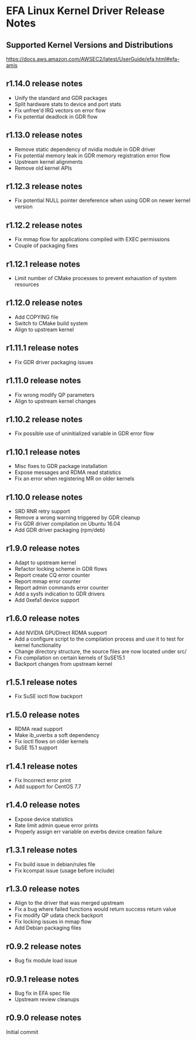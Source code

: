 # EFA Linux Kernel Driver Release Notes

## Supported Kernel Versions and Distributions
https://docs.aws.amazon.com/AWSEC2/latest/UserGuide/efa.html#efa-amis

## r1.14.0 release notes
* Unify the standard and GDR packages
* Split hardware stats to device and port stats
* Fix unfree'd IRQ vectors on error flow
* Fix potential deadlock in GDR flow

## r1.13.0 release notes
* Remove static dependency of nvidia module in GDR driver
* Fix potential memory leak in GDR memory registration error flow
* Upstream kernel alignments
* Remove old kernel APIs

## r1.12.3 release notes
* Fix potential NULL pointer dereference when using GDR on newer kernel version

## r1.12.2 release notes
* Fix mmap flow for applications compiled with EXEC permissions
* Couple of packaging fixes

## r1.12.1 release notes
* Limit number of CMake processes to prevent exhaustion of system resources

## r1.12.0 release notes
* Add COPYING file
* Switch to CMake build system
* Align to upstream kernel

## r1.11.1 release notes
* Fix GDR driver packaging issues

## r1.11.0 release notes
* Fix wrong modify QP parameters
* Align to upstream kernel changes

## r1.10.2 release notes
* Fix possible use of uninitialized variable in GDR error flow

## r1.10.1 release notes
* Misc fixes to GDR package installation
* Expose messages and RDMA read statistics
* Fix an error when registering MR on older kernels

## r1.10.0 release notes
* SRD RNR retry support
* Remove a wrong warning triggered by GDR cleanup
* Fix GDR driver compilation on Ubuntu 16.04
* Add GDR driver packaging (rpm/deb)

## r1.9.0 release notes
* Adapt to upstream kernel
* Refactor locking scheme in GDR flows
* Report create CQ error counter
* Report mmap error counter
* Report admin commands error counter
* Add a sysfs indication to GDR drivers
* Add 0xefa1 device support

## r1.6.0 release notes
* Add NVIDIA GPUDirect RDMA support
* Add a configure script to the compilation process and use it to test for kernel functionality
* Change directory structure, the source files are now located under src/
* Fix compilation on certain kernels of SuSE15.1
* Backport changes from upstream kernel

## r1.5.1 release notes
* Fix SuSE ioctl flow backport

## r1.5.0 release notes
* RDMA read support
* Make ib_uverbs a soft dependency
* Fix ioctl flows on older kernels
* SuSE 15.1 support

## r1.4.1 release notes
* Fix Incorrect error print
* Add support for CentOS 7.7

## r1.4.0 release notes
* Expose device statistics
* Rate limit admin queue error prints
* Properly assign err variable on everbs device creation failure

## r1.3.1 release notes

* Fix build issue in debian/rules file
* Fix kcompat issue (usage before include)

## r1.3.0 release notes

* Align to the driver that was merged upstream
* Fix a bug where failed functions would return success return value
* Fix modify QP udata check backport
* Fix locking issues in mmap flow
* Add Debian packaging files

## r0.9.2 release notes

* Bug fix module load issue

## r0.9.1 release notes

* Bug fix in EFA spec file
* Upstream review cleanups

## r0.9.0 release notes

Initial commit
